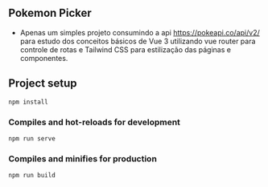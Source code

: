 ## Pokemon Picker 
 * Apenas um simples projeto consumindo a api https://pokeapi.co/api/v2/ para estudo dos conceitos básicos de Vue 3 utilizando vue router para controle de rotas e Tailwind CSS para estilização das páginas e componentes. 


## Project setup
```
npm install
```

### Compiles and hot-reloads for development
```
npm run serve
```

### Compiles and minifies for production
```
npm run build
